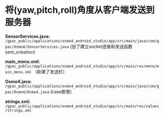 # 将(yaw,pitch,roll)角度从客户端发送到服务器

**SensorServices.java:** `/gpac_public/applications/osmo4_android_studio/app/src/main/java/com/gpac/Osmo4/SensorServices.java`   (加了建立socket连接和发送函数sent_orieation)

**main_menu.xml:** ` /gpac_public/applications/osmo4_android_studio/app/src/main/res/menu/main_menu.xml`                           （新建了发送栏）

**Osmo4.java:** `/gpac_public/applications/osmo4_android_studio/app/src/main/java/com/gpac/Osmo4/Osmo4.java`                        (case那里)  

**strings.xml:**` /gpac_public/applications/osmo4_android_studio/app/src/main/res/values/strings.xml`                               
